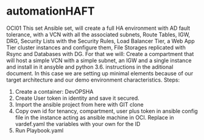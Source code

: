 # automationHAFT
OCI01
This set Ansible set, will create a full HA environment with AD fault tolerance, with a VCN with all the associated subnets, Route Tables, IGW, DRG, Security Lists with the Security Rules, Load Balancer Tier, a Web App Tier cluster instances and configure them, File Storages replicated with Rsync and Databases with DG.
For that we will:
Create a compartment that will host a simple VCN with a simple subnet, an IGW and a single instance and install in it ansyble and python 3.6. instructions in the aditional document.
In this case we are setting up minimal elements because of our target architecture and our demo environment characteristics.
Steps:
  1. Create a container: DevOPSHA
  2. Create User token in identity and save it secured.
  3. Import the ansible project from here with GIT clone
  4. Copy own id for tenancy, compartment, user plus token in ansible config file in the instance acting as ansible machine in OCI.
     Replace in vardef.yaml the variables with your own for the ID
  5. Run Playbook.yaml
